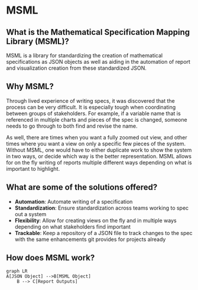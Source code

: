 # MSML

## What is the Mathematical Specification Mapping Library (MSML)?

MSML is a library for standardizing the creation of mathematical specifications as JSON objects as well as aiding in the automation of report and visualization creation from these standardized JSON. 

## Why MSML?

Through lived experience of writing specs, it was discovered that the process can be very difficult. It is especially tough when coordinating between groups of stakeholders. For example, if a variable name that is referenced in multiple charts and pieces of the spec is changed, someone needs to go through to both find and revise the name.

As well, there are times when you want a fully zoomed out view, and other times where you want a view on only a specific few pieces of the system. Without MSML, one would have to either duplicate work to show the system in two ways, or decide which way is the better representation. MSML allows for on the fly writing of reports multiple different ways depending on what is important to highlight.

## What are some of the solutions offered?

- **Automation**: Automate writing of a specification
- **Standardization**: Ensure standardization across teams working to spec out a system
- **Flexibility**: Allow for creating views on the fly and in multiple ways depending on what stakeholders find important
- **Trackable**: Keep a repository of a JSON file to track changes to the spec with the same enhancements git provides for projects already

## How does MSML work?


```mermaid
graph LR
A[JSON Object] -->B[MSML Object]
    B --> C[Report Outputs]

```